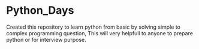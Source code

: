 # Python_Days
Created this repository to learn python from basic by solving simple to complex programming question, This will very helpfull to anyone to prepare python or for interview purpose.
